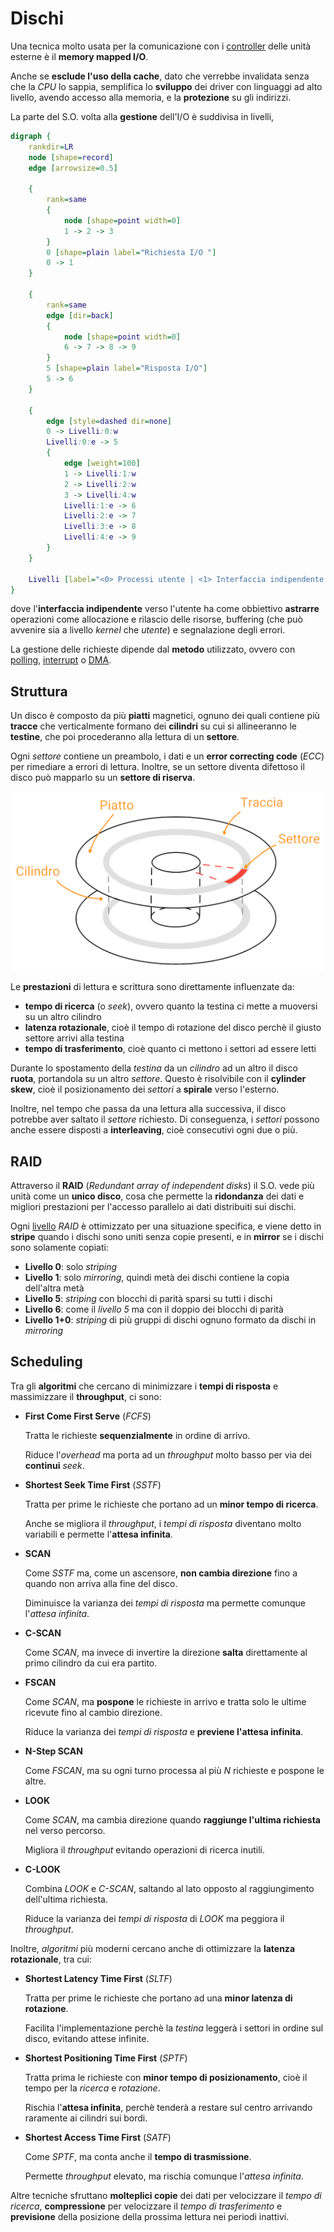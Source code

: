 # Dischi

Una tecnica molto usata per la comunicazione con i [controller](../../ct0615-2/05/02/README.md) delle unità esterne è il **memory mapped I/O**.

Anche se **esclude l'uso della cache**, dato che verrebbe invalidata senza che la _CPU_ lo sappia, semplifica lo **sviluppo** dei driver con linguaggi ad alto livello, avendo accesso alla memoria, e la **protezione** su gli indirizzi.

La parte del S.O. volta alla **gestione** dell'I/O è suddivisa in livelli,

```dot process
digraph {
	rankdir=LR
	node [shape=record]
	edge [arrowsize=0.5]

	{
		rank=same
		{
			node [shape=point width=0]
			1 -> 2 -> 3
		}
		0 [shape=plain label="Richiesta I/O "]
		0 -> 1
	}

	{
		rank=same
		edge [dir=back]
		{
			node [shape=point width=0]
			6 -> 7 -> 8 -> 9
		}
		5 [shape=plain label="Risposta I/O"]
		5 -> 6
	}

	{
		edge [style=dashed dir=none]
		0 -> Livelli:0:w
		Livelli:0:e -> 5
		{
			edge [weight=100]
			1 -> Livelli:1:w
			2 -> Livelli:2:w
			3 -> Livelli:4:w
			Livelli:1:e -> 6
			Livelli:2:e -> 7
			Livelli:3:e -> 8
			Livelli:4:e -> 9
		}
	}

	Livelli [label="<0> Processi utente | <1> Interfaccia indipendente | <2> Driver | <3> Gestore interrupt | <4> Hardware"]
}
```

dove l'**interfaccia indipendente** verso l'utente ha come obbiettivo **astrarre** operazioni come allocazione e rilascio delle risorse, buffering (che può avvenire sia a livello _kernel_ che _utente_) e segnalazione degli errori.

La gestione delle richieste dipende dal **metodo** utilizzato, ovvero con [polling](../../ct0615-2/05/02/README.md#polling), [interrupt](../../ct0615-2/05/02/README.md#interrupt-driven) o [DMA](../../ct0615-2/05/02/README.md#direct-memory-access).

## Struttura

Un disco è composto da più **piatti** magnetici, ognuno dei quali contiene più **tracce** che verticalmente formano dei **cilindri** su cui si allineeranno le **testine**, che poi procederanno alla lettura di un **settore**.

Ogni _settore_ contiene un preambolo, i dati e un **error correcting code** (_ECC_) per rimediare a errori di lettura.
Inoltre, se un settore diventa difettoso il disco può mapparlo su un **settore di riserva**.

![Rappresentazione delle componenti di un disco](assets/01.png)

Le **prestazioni** di lettura e scrittura sono direttamente influenzate da:
- **tempo di ricerca** (o _seek_), ovvero quanto la testina ci mette a muoversi su un altro cilindro
- **latenza rotazionale**, cioè il tempo di rotazione del disco perchè il giusto settore arrivi alla testina
- **tempo di trasferimento**, cioè quanto ci mettono i settori ad essere letti

Durante lo spostamento della _testina_ da un _cilindro_ ad un altro il disco **ruota**, portandola su un altro _settore_.
Questo è risolvibile con il **cylinder skew**, cioè il posizionamento dei _settori_ a **spirale** verso l'esterno.

Inoltre, nel tempo che passa da una lettura alla successiva, il disco potrebbe aver saltato il _settore_ richiesto.
Di conseguenza, i _settori_ possono anche essere disposti a **interleaving**, cioè consecutivi ogni due o più.

## RAID

Attraverso il **RAID** (_Redundant array of independent disks_) il S.O. vede più unità come un **unico disco**, cosa che permette la **ridondanza** dei dati e migliori prestazioni per l'accesso parallelo ai dati distribuiti sui dischi.

Ogni [livello](https://www.prepressure.com/library/technology/raid) _RAID_ è ottimizzato per una situazione specifica, e viene detto in **stripe** quando i dischi sono uniti senza copie presenti, e in **mirror** se i dischi sono solamente copiati:
- **Livello 0**: solo _striping_
- **Livello 1**: solo _mirroring_, quindi metà dei dischi contiene la copia dell'altra metà
- **Livello 5**: _striping_ con blocchi di parità sparsi su tutti i dischi
- **Livello 6**: come il _livello 5_ ma con il doppio dei blocchi di parità
- **Livello 1+0**: _striping_ di più gruppi di dischi ognuno formato da dischi in _mirroring_

## Scheduling

Tra gli **algoritmi** che cercano di minimizzare i **tempi di risposta** e massimizzare il **throughput**, ci sono:
- **First Come First Serve** (_FCFS_)

	Tratta le richieste **sequenzialmente** in ordine di arrivo.

	Riduce l'_overhead_ ma porta ad un _throughput_ molto basso per via dei **continui** _seek_.

- **Shortest Seek Time First** (_SSTF_)

	Tratta per prime le richieste che portano ad un **minor tempo di ricerca**.

	Anche se migliora il _throughput_, i _tempi di risposta_ diventano molto variabili e permette l'**attesa infinita**.

- **SCAN**

	Come _SSTF_ ma, come un ascensore, **non cambia direzione** fino a quando non arriva alla fine del disco.

	Diminuisce la varianza dei _tempi di risposta_ ma permette comunque l'_attesa infinita_.

- **C-SCAN**

	Come _SCAN_, ma invece di invertire la direzione **salta** direttamente al primo cilindro da cui era partito.

- **FSCAN**

	Come _SCAN_, ma **pospone** le richieste in arrivo e tratta solo le ultime ricevute fino al cambio direzione.

	Riduce la varianza dei _tempi di risposta_ e **previene l'attesa infinita**.

- **N-Step SCAN**

	Come _FSCAN_, ma su ogni turno processa al più $N$ richieste e pospone le altre.

- **LOOK**

	Come _SCAN_, ma cambia direzione quando **raggiunge l'ultima richiesta** nel verso percorso.

	Migliora il _throughput_ evitando operazioni di ricerca inutili.

- **C-LOOK**

	Combina _LOOK_ e _C-SCAN_, saltando al lato opposto al raggiungimento dell'ultima richiesta.

	Riduce la varianza dei _tempi di risposta_ di _LOOK_ ma peggiora il _throughput_.

Inoltre, _algoritmi_ più moderni cercano anche di ottimizzare la **latenza rotazionale**, tra cui:
- **Shortest Latency Time First** (_SLTF_)

	Tratta per prime le richieste che portano ad una **minor latenza di rotazione**.

	Facilita l'implementazione perchè la _testina_ leggerà i settori in ordine sul disco, evitando attese infinite.

- **Shortest Positioning Time First** (_SPTF_)

	Tratta prima le richieste con **minor tempo di posizionamento**, cioè il tempo per la _ricerca_ e _rotazione_.

	Rischia l'**attesa infinita**, perchè tenderà a restare sul centro arrivando raramente ai cilindri sui bordi.

- **Shortest Access Time First** (_SATF_)

	Come _SPTF_, ma conta anche il **tempo di trasmissione**.

	Permette _throughput_ elevato, ma rischia comunque l'_attesa infinita_.

Altre tecniche sfruttano **molteplici copie** dei dati per velocizzare il _tempo di ricerca_, **compressione** per velocizzare il _tempo di trasferimento_ e **previsione** della posizione della prossima lettura nei periodi inattivi.
